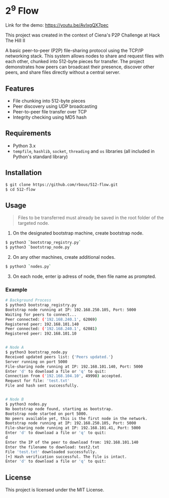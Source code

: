 # 2<sup>9</sup> Flow

Link for the demo: https://youtu.be/AvIxgQX7pec

This project was created in the context of Ciena's P2P Challenge at Hack The Hill II

A basic peer-to-peer (P2P) file-sharing protocol using the TCP/IP networking stack. 
This system allows nodes to share and request files with each other, chunked into 512-byte pieces for transfer. 
The project demonstrates how peers can broadcast their presence, discover other peers, and share files directly without a central server.


## Features
- File chunking into 512-byte pieces
- Peer discovery using UDP broadcasting
- Peer-to-peer file transfer over TCP
- Integrity checking using MD5 hash

## Requirements
- Python 3.x
- `tempfile`, `hashlib`, `socket`, `threading` and `os` libraries (all included in Python's standard library)

## Installation

```sh
$ git clone https://github.com/rbous/512-flow.git
$ cd 512-flow
```
## Usage

> Files to be transferred must already be saved in the root folder of the targeted node.

1. On the designated bootstrap machine, create bootstrap node.

```sh
$ python3 `bootstrap_registry.py`
$ python3 `bootstrap_node.py`
```

2. On any other machines, create additional nodes.

```sh
$ python3 `nodes.py`
```

3. On each node, enter ip adress of node, then file name as prompted.

### Example

```sh
# Background Process
$ python3 bootstrap_registry.py 
Bootstrap node running at IP: 192.168.250.105, Port: 5000
Waiting for peers to connect...
Peer connected: ('192.168.240.1', 62069)
Registered peer: 192.168.101.140
Peer connected: ('192.168.240.1', 62081)
Registered peer: 192.168.101.10


# Node A
$ python3 bootstrap_node.py      
Received updated peers list: {'Peers updated.'}
Server running on port 5000
File-sharing node running at IP: 192.168.101.140, Port: 5000
Enter 'd' to download a file or 'q' to quit:
Connection from ('192.168.104.10', 49998) accepted.
Request for file: 'test.txt'
File and hash sent successfully.


# Node B
$ python3 nodes.py
No bootstrap node found, starting as bootstrap.
Bootstrap node started on port 5000.
No peers available yet, this is the first node in the network.
Bootstrap node running at IP: 192.168.250.105, Port: 5000
File-sharing node running at IP: 192.168.101.41, Port: 5000
Enter 'd' to download a file or 'q' to quit:
d
Enter the IP of the peer to download from: 192.168.101.140
Enter the filename to download: test2.txt
File 'test.txt' downloaded successfully.
[+] Hash verification successful. The file is intact.
Enter 'd' to download a file or 'q' to quit:
```

## License
This project is licensed under the MIT License.

   
